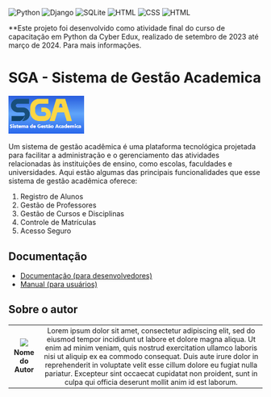 <!-- Adicione Badges das tecnologias que você usou aqui -->
<!-- Você pode encontrar badges aqui: https://github.com/Ileriayo/markdown-badges?tab=readme-ov-file#markdown-badges -->
![Python](https://img.shields.io/badge/python-3670A0?style=for-the-badge&logo=python&logoColor=ffdd54)
![Django](https://img.shields.io/badge/django-%23092E20.svg?style=for-the-badge&logo=django&logoColor=white)
![SQLite](https://img.shields.io/badge/sqlite-%2307405e.svg?style=for-the-badge&logo=sqlite&logoColor=white)
![HTML](https://img.shields.io/badge/HTML5-E34F26?style=for-the-badge&logo=html5&logoColor=white)
![CSS](https://img.shields.io/badge/CSS3-1572B6?style=for-the-badge&logo=css3&logoColor=white)
![HTML](https://img.shields.io/badge/Tailwind_CSS-38B2AC?style=for-the-badge&logo=tailwind-css&logoColor=white)

**Este projeto foi desenvolvido como atividade final do curso de capacitação em Python da Cyber Edux, realizado de setembro de 2023 até março de 2024. Para mais informações.

# SGA - Sistema de Gestão Academica

<!-- Substitua a seguinte imagem por uma logo do seu projeto -->
<img src="img/img1.png" width="150px">

<!-- Substitua o seguinte parágrafo por um resumo do seu projeto: -->
Um sistema de gestão acadêmica é uma plataforma tecnológica projetada para facilitar a administração e o gerenciamento das atividades relacionadas às instituições de ensino, como escolas, faculdades e universidades. Aqui estão algumas das principais funcionalidades que esse sistema de gestão acadêmica oferece:
<ol>
  <li>Registro de Alunos</li>
  <li>Gestão de Professores</li>
  <li>Gestão de Cursos e Disciplinas</li>
  <li>Controle de Matrículas</li>
  <li>Acesso Seguro</li>
</ol>

## Documentação

* [Documentação (para desenvolvedores)](DOCUMENTACAO.md)
* [Manual (para usuários)](MANUAL.md)

## Sobre o autor

<!-- Coloque seu nome, uma foto sua e uma pequena bio sobre você na seguinte tabela: -->
|  |  |
|:-------------:|:------------------------------------------------------------:|
|  <img src="img/profilepic.png" width="150px"></br> **Nome do Autor** | Lorem ipsum dolor sit amet, consectetur adipiscing elit, sed do eiusmod tempor incididunt ut labore et dolore magna aliqua. Ut enim ad minim veniam, quis nostrud exercitation ullamco laboris nisi ut aliquip ex ea commodo consequat. Duis aute irure dolor in reprehenderit in voluptate velit esse cillum dolore eu fugiat nulla pariatur. Excepteur sint occaecat cupidatat non proident, sunt in culpa qui officia deserunt mollit anim id est laborum. |
